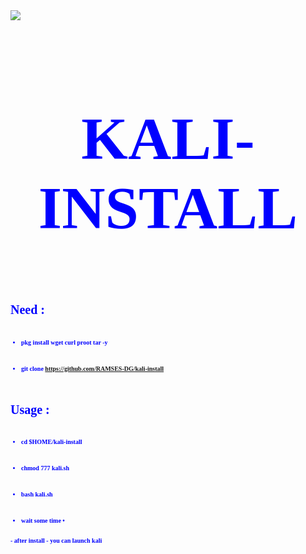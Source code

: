 <html>
  <body>
 <img src='https://h.top4top.io/p_2173tpb5w0.jpg'/>

 <font color=blue size='10px' face='tahoma'>
 <h1> <p align='center'> <b> KALI-INSTALL <br> </h1>
  </body>

<font size='1px'>
<h1>  Need : </h1>
<br> 

* pkg install wget curl proot tar -y
<br> 

* git clone https://github.com/RAMSES-DG/kali-install

<br>
<font size='1px'>

 <font size='1px'>
 <h1>  Usage : </h1>
<br>

 * cd $HOME/kali-install
<br> 

* chmod 777 kali.sh
<br> 

* bash kali.sh
<br> 

* wait some time •
<br>
- after install - you can launch kali 
</html>
